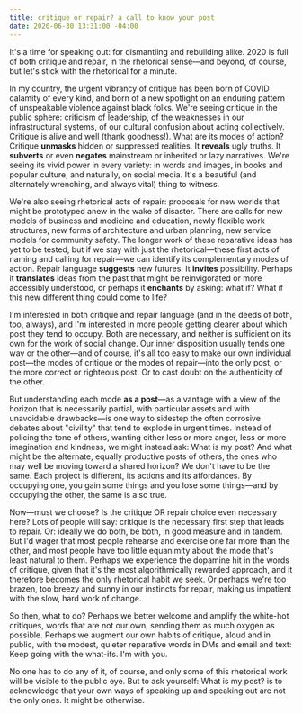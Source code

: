 ```yaml
---
title: critique or repair? a call to know your post
date: 2020-06-30 13:31:00 -04:00
---
```


It's a time for speaking out: for dismantling and rebuilding alike. 2020 is full of both critique and repair, in the rhetorical sense—and beyond, of course, but let's stick with the rhetorical for a minute. 

In my country, the urgent vibrancy of critique has been born of COVID calamity of every kind, and born of a new spotlight on an enduring pattern of unspeakable violence against black folks. We're seeing critique in the public sphere: criticism of leadership, of the weaknesses in our infrastructural systems, of our cultural confusion about acting collectively. Critique is alive and well (thank goodness!). What are its modes of action? Critique **unmasks** hidden or suppressed realities. It **reveals** ugly truths. It **subverts** or even **negates** mainstream or inherited or lazy narratives. We're seeing its vivid power in every variety: in words and images, in books and popular culture, and naturally, on social media. It's a beautiful (and alternately wrenching, and always vital) thing to witness.

We're also seeing rhetorical acts of repair: proposals for new worlds that might be prototyped anew in the wake of disaster. There are calls for new models of business and medicine and education, newly flexible work structures, new forms of architecture and urban planning, new service models for community safety. The longer work of these reparative ideas has yet to be tested, but if we stay with just the rhetorical—these first acts of naming and calling for repair—we can identify its complementary modes of action. Repair language **suggests** new futures. It **invites** possibility. Perhaps it **translates** ideas from the past that might be reinvigorated or more accessibly understood, or perhaps it **enchants** by asking: what if? What if this new different thing could come to life?

I'm interested in both critique and repair language (and in the deeds of both, too, always), and I'm interested in more people getting clearer about which post they tend to occupy. Both are necessary, and neither is sufficient on its own for the work of social change. Our inner disposition usually tends one way or the other—and of course, it's all too easy to make our own individual post—the modes of critique or the modes of repair—into the only post, or the more correct or righteous post. Or to cast doubt on the authenticity of the other. 

But understanding each mode **as a post**—as a vantage with a view of the horizon that is necessarily partial, with particular assets and with unavoidable drawbacks—is one way to sidestep the often corrosive debates about "civility" that tend to explode in urgent times. Instead of policing the tone of others, wanting either less or more anger, less or more imagination and kindness, we might instead ask: What is my post? And what might be the alternate, equally productive posts of others, the ones who may well be moving toward a shared horizon? We don't have to be the same. Each project is different, its actions and its affordances. By occupying one, you gain some things and you lose some things—and by occupying the other, the same is also true.

Now—must we choose? Is the critique OR repair choice even necessary here? Lots of people will say: critique is the necessary first step that leads to repair. Or: ideally we do both, be both, in good measure and in tandem. But I'd wager that most people rehearse and exercise one far more than the other, and most people have too little equanimity about the mode that's least natural to them. Perhaps we experience the dopamine hit in the words of critique, given that it's the most algorithmically rewarded approach, and it therefore becomes the only rhetorical habit we seek. Or perhaps we're too brazen, too breezy and sunny in our instincts for repair, making us impatient with the slow, hard work of change. 

So then, what to do? Perhaps we better welcome and amplify the white-hot critiques, words that are not our own, sending them as much oxygen as possible. Perhaps we augment our own habits of critique, aloud and in public, with the modest, quieter reparative words in DMs and email and text: Keep going with the what-ifs. I'm with you. 

No one has to do any of it, of course, and only some of this rhetorical work will be visible to the public eye. But to ask yourself: What is my post? is to acknowledge that your own ways of speaking up and speaking out are not the only ones. It might be otherwise.